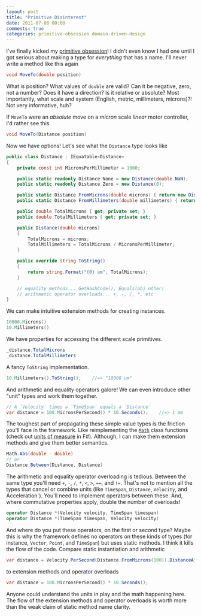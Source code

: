 ```yaml
---
layout: post
title: "Primitive Disinterest"
date: 2011-07-08 00:00
comments: true
categories: primitive-obsession domain-driven-design
---
```


I've finally kicked my [primitive obsession][ob]! I didn't even know I had one until I got serious about making a type for *everything* that has a name. I'll never write a method like this again

```csharp
void MoveTo(double position)
```

What is position? What values of `double` are valid? Can it be negative, zero, not a number? Does it have a direction? Is it relative or absolute? Most importantly, what scale and system (English, metric, millimeters, microns)?! Not very informative, huh?

If `MoveTo` were an *absolute* move on a *micron* scale *linear* motor controller, I'd rather see this 

```csharp
void MoveTo(Distance position)
```

Now we have options! Let's see what the `Distance` type looks like

```csharp
public class Distance : IEquatable<Distance>
{
    private const int MicronsPerMillimeter = 1000;

    public static readonly Distance None = new Distance(double.NaN);
    public static readonly Distance Zero = new Distance(0);

    public static Distance FromMicrons(double microns) { return new Distance(microns); }
    public static Distance FromMillimeters(double millimeters) { return new Distance(millimeters * MicronsPerMillimeter); }

    public double TotalMicrons { get; private set; }
    public double TotalMillimeters { get; private set; }

    public Distance(double microns)
    {
        TotalMicrons = microns;
        TotalMillimeters = TotalMicrons / MicronsPerMillimeter;
    }

    public override string ToString()
    {
        return string.Format("{0} um", TotalMicrons);
    }

    // equality methods... GetHashCode(), Equals(obj other)
    // arithmetic operator overloads... +, -, /, *, etc
}
```

We can make intuitive extension methods for creating instances.

```csharp
10000.Microns()
10.Millimeters()
```

We have properties for accessing the different scale primitives.

```csharp
_distance.TotalMicrons
_distance.TotalMillimeters
```

A fancy `ToString` implementation.

```csharp
10.Millimeters().ToString();    //=> "10000 um"
```

And arithmetic and equality operators galore! We can even introduce other "unit" types and work them together.

```csharp
// A `Velocity` times a `TimeSpan` equals a `Distance`
var distance = 100.MicronsPerSecond() * 10.Seconds();    //=> 1 mm
```

The toughest part of propagating these simple value types is the friction you'll face in the framework. Like reimplementing the [`Math`][math] class functions (check out [units of measure][uom] in F#). Although, I can make them extension methods and give them better semantics.

```csharp
Math.Abs(double - double) 
// or
Distance.Between(Distance, Distance)
```

The arithmetic and equality operator overloading is tedious. Between the same type you'll need `+`, `-`, `/`, `*`, `<`, `>`, `==`, and `!=`. That's not to mention all the types that cancel or combine units (like `TimeSpan`, `Distance`, `Velocity`, and Acceleration`). You'll need to implement operators between these. And, where commutative properties apply, double the number of overloads!

```csharp
operator Distance *(Velocity velocity, TimeSpan timespan)
operator Distance *(TimeSpan timespan, Velocity velocity)
```

And where do you put these operators, on the first or second type? Maybe this is why the framework defines no operators on these kinds of types (for instance, `Vector`, `Point`, and `TimeSpan`) but uses static methods. I think it kills the flow of the code. Compare static instantiation and arithmetic

```csharp
var distance = Velocity.PerSecond(Distance.FromMicrons(100)).DistanceAfter(TimeSpan.FromSeconds(10));
```

to extension methods and operator overloads

```csharp
var distance = 100.MicronsPerSecond() * 10.Seconds();
```

Anyone could understand the units in play and the math happening here. The flow of the extension methods and operator overloads is worth more than the weak claim of static method name clarity.

 [ob]: http://grabbagoft.blogspot.com/2007/12/dealing-with-primitive-obsession.html
 [math]: http://msdn.microsoft.com/en-us/library/system.math.aspx
 [uom]: http://blogs.msdn.com/b/andrewkennedy/archive/2008/08/29/units-of-measure-in-f-part-one-introducing-units.aspx

